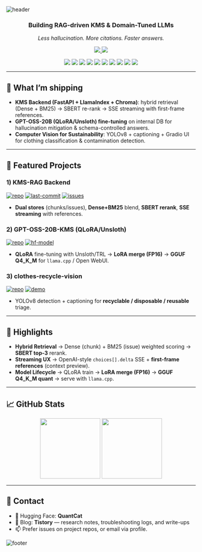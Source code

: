 <!-- =========================================
   PROFILE README — Fancy Edition
   TODO:
   2) Replace <OWNER>/<REPO> and <REPO_URL_*>
   3) Keep or tweak color presets below
========================================= -->

<!-- Header (pick ONE of the 3 presets) -->
<!-- Gradient A: Purple → Blue -->
<picture>
  <source media="(prefers-color-scheme: dark)" srcset="https://capsule-render.vercel.app/api?type=waving&height=160&color=0:6a11cb,100:2575fc&text=Hi%20there%20👋&fontColor=ffffff&fontSize=38&fontAlign=50&fontAlignY=32&animation=twinkling&reversal=true" />
  <img alt="header" src="https://capsule-render.vercel.app/api?type=waving&height=160&color=0:6a11cb,100:2575fc&text=Hi%20there%20👋&fontColor=ffffff&fontSize=38&fontAlign=50&fontAlignY=32&animation=twinkling"/>
</picture>

<!-- Gradient B: Neon Mint → Blue (uncomment to use)
<picture>
  <img alt="header" src="https://capsule-render.vercel.app/api?type=waving&height=160&color=0:00ffa3,100:00b3ff&text=Hi%20there%20👋&fontColor=0E1117&fontSize=38&fontAlign=50&fontAlignY=32&animation=twinkling"/>
</picture>
-->

<!-- Gradient C: Sunset (uncomment to use)
<picture>
  <img alt="header" src="https://capsule-render.vercel.app/api?type=waving&height=160&color=0:ff7a18,100:af002d&text=Hi%20there%20👋&fontColor=ffffff&fontSize=38&fontAlign=50&fontAlignY=32&animation=twinkling"/>
</picture>
-->

<div align="center">

### Building **RAG-driven KMS** & **Domain-Tuned LLMs**
*Less hallucination. More citations. Faster answers.*

<!-- Quick Links -->
<a href="https://huggingface.co/QuantCat" target="_blank">
  <img src="https://img.shields.io/badge/HuggingFace-FFD21E?style=for-the-badge&logo=huggingface&logoColor=000"/>
</a>
<a href="https://minji-sora-kim.tistory.com/" target="_blank">
  <img src="https://img.shields.io/badge/Tistory-Blog-000?style=for-the-badge&logo=tistory&logoColor=white"/>
</a>

<!-- Tech Badges (key tools) -->
<p>
  <img src="https://img.shields.io/badge/Python-3776AB?style=for-the-badge&logo=Python&logoColor=fff"/>
  <img src="https://img.shields.io/badge/PyTorch-EE4C2C?style=for-the-badge&logo=PyTorch&logoColor=fff"/>
  <img src="https://img.shields.io/badge/Ollama-333333?style=for-the-badge&logo=ollama&logoColor=fff"/>
  <img src="https://img.shields.io/badge/FastAPI-009688?style=for-the-badge&logo=fastapi&logoColor=fff"/>
  <img src="https://img.shields.io/badge/LlamaIndex-0B5FFF?style=for-the-badge&logo=data:image/svg+xml;base64,PHN2Zy8+"/>
  <img src="https://img.shields.io/badge/LangChain-1C3C3C?style=for-the-badge&logo=Chainlink&logoColor=fff"/>
  <img src="https://img.shields.io/badge/ChromaDB-323330?style=for-the-badge&logo=sqlite&logoColor=fff"/>
  <img src="https://img.shields.io/badge/Transformers-FFBF00?style=for-the-badge&logo=transformers&logoColor=000"/>
  <img src="https://img.shields.io/badge/TRL-0A0A0A?style=for-the-badge&logo=openai&logoColor=fff"/>
  <img src="https://img.shields.io/badge/Unsloth-6A5ACD?style=for-the-badge&logo=slack&logoColor=fff"/>
</p>

</div>

---

## 🔭 What I’m shipping
- **KMS Backend (FastAPI + LlamaIndex + Chroma)**: hybrid retrieval (Dense + BM25) → SBERT re-rank → SSE streaming with first-frame references.
- **GPT-OSS-20B (QLoRA/Unsloth) fine-tuning** on internal DB for hallucination mitigation & schema-controlled answers.
- **Computer Vision for Sustainability**: YOLOv8 + captioning + Gradio UI for clothing classification & contamination detection.

---

## 🧩 Featured Projects

### 1) KMS-RAG Backend
[![repo](https://img.shields.io/badge/GitHub-Repo-181717?logo=github)](https://github.com/<Minji->/https://github.com/Minji-Sora-Kim/SOMANSA-KMS)
[![last-commit](https://img.shields.io/github/last-commit/<OWNER>/<REPO_KMS>?label=last%20commit)](https://github.com/<OWNER>/<REPO_KMS>/commits)
[![issues](https://img.shields.io/github/issues/<OWNER>/<REPO_KMS>)](https://github.com/<OWNER>/<REPO_KMS>/issues)

- **Dual stores** (chunks/issues), **Dense+BM25** blend, **SBERT rerank**, **SSE streaming** with references.

### 2) GPT-OSS-20B-KMS (QLoRA/Unsloth)
[![repo](https://img.shields.io/badge/GitHub-Repo-181717?logo=github)](https://github.com/<OWNER>/<REPO_GPTOSS>)
[![hf-model](https://img.shields.io/badge/HuggingFace-Model-FFD21E?logo=huggingface&logoColor=000)](<REPO_URL_HF_MODEL>)

- **QLoRA** fine-tuning with Unsloth/TRL → **LoRA merge (FP16)** → **GGUF Q4_K_M** for `llama.cpp` / Open WebUI.

### 3) clothes-recycle-vision
[![repo](https://img.shields.io/badge/GitHub-Repo-181717?logo=github)](https://github.com/<OWNER>/<REPO_CLOTHES>)
[![demo](https://img.shields.io/badge/Demo-Gradio-3F85F7?logo=python&logoColor=fff)](<REPO_URL_GRADIO_DEMO>)

- YOLOv8 detection + captioning for **recyclable / disposable / reusable** triage.

---

## 🧪 Highlights
- **Hybrid Retrieval** → Dense (chunk) + BM25 (issue) weighted scoring → **SBERT top-3** rerank.  
- **Streaming UX** → OpenAI-style `choices[].delta` SSE + **first-frame references** (context preview).  
- **Model Lifecycle** → QLoRA train → **LoRA merge (FP16)** → **GGUF Q4_K_M quant** → serve with `llama.cpp`.

---

## 📈 GitHub Stats
<p align="center">
  <img height="160" src="https://github-readme-stats.vercel.app/api?username=<Minji-Sora-Kim>&show_icons=true&theme=tokyonight&hide_title=true" />
  <img height="160" src="https://github-readme-streak-stats.herokuapp.com/?user=<Minji-Sora-Kim>&theme=tokyonight" />
</p>

---

## 📮 Contact
- 🤗 Hugging Face: **QuantCat**  
- 📝 Blog: **Tistory** — research notes, troubleshooting logs, and write-ups  
- 📫 Prefer issues on project repos, or email via profile.

<!-- Footer (same gradient as header; pick matching preset) -->
<picture>
  <source media="(prefers-color-scheme: dark)" srcset="https://capsule-render.vercel.app/api?type=waving&height=120&section=footer&color=0:2575fc,100:6a11cb&reversal=true"/>
  <img alt="footer" src="https://capsule-render.vercel.app/api?type=waving&height=120&section=footer&color=0:2575fc,100:6a11cb"/>
</picture>
